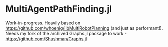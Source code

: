 # MultiAgentPathFinding.jl

Work-in-progress. Heavily based on https://github.com/whoenig/libMultiRobotPlanning (and just as performant!). Needs my fork of the
archived Graphs.jl package to work - https://github.com/Shushman/Graphs.jl
